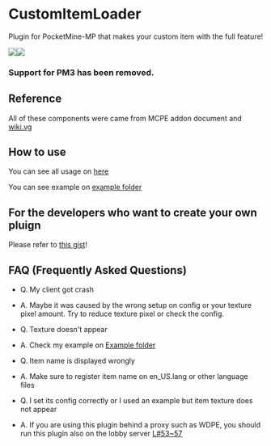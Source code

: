 # CustomItemLoader

Plugin for PocketMine-MP that makes your custom item with the full feature!

<a href="https://poggit.pmmp.io/p/CustomItemLoader"><img src="https://poggit.pmmp.io/shield.state/CustomItemLoader"></a><a href="https://poggit.pmmp.io/p/CustomItemLoader"><img src="https://poggit.pmmp.io/shield.dl/CustomItemLoader"></a>

### Support for PM3 has been removed.

## Reference

All of these components were came from MCPE addon document and [wiki.vg](https://wiki.vg/Bedrock_Protocol)

## How to use

You can see all usage on [here](./CONFIGURATION.md)

You can see example on [example folder](./example)

## For the developers who want to create your own pluign

Please refer to [this gist](https://gist.github.com/alvin0319/3f235b8eb05f6adfd18062b9ce70bb44)!

## FAQ (Frequently Asked Questions)

* Q. My client got crash
* A. Maybe it was caused by the wrong setup on config or your texture pixel amount. Try to reduce texture pixel or check
  the config.


* Q. Texture doesn't appear
* A. Check my example on [Example folder](./example)


* Q. Item name is displayed wrongly
* A. Make sure to register item name on en_US.lang or other language files

* Q. I set its config correctly or I used an example but item texture does not appear
* A. If you are using this plugin behind a proxy such as WDPE, you should run this plugin also on the lobby
  server [L#53~57](https://github.com/alvin0319/CustomItemLoader/blob/master/src/alvin0319/CustomItemLoader/CustomItemLoader.php#L53#L57)
